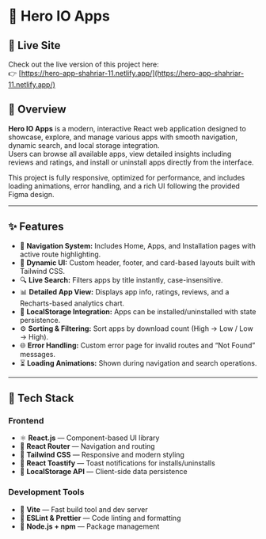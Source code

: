 # 🚀 Hero IO Apps

## 🚀 Live Site

Check out the live version of this project here:  
👉 [https://hero-app-shahriar-11.netlify.app/](https://hero-app-shahriar-11.netlify.app/)



## 📱 Overview

**Hero IO Apps** is a modern, interactive React web application designed to showcase, explore, and manage various apps with smooth navigation, dynamic search, and local storage integration.  
Users can browse all available apps, view detailed insights including reviews and ratings, and install or uninstall apps directly from the interface.

This project is fully responsive, optimized for performance, and includes loading animations, error handling, and a rich UI following the provided Figma design.

---

## ✨ Features

- 🧭 **Navigation System:** Includes Home, Apps, and Installation pages with active route highlighting.
- 🎨 **Dynamic UI:** Custom header, footer, and card-based layouts built with Tailwind CSS.
- 🔍 **Live Search:** Filters apps by title instantly, case-insensitive.
- 📊 **Detailed App View:** Displays app info, ratings, reviews, and a Recharts-based analytics chart.
- 💾 **LocalStorage Integration:** Apps can be installed/uninstalled with state persistence.
- ⚙️ **Sorting & Filtering:** Sort apps by download count (High → Low / Low → High).
- 🌐 **Error Handling:** Custom error page for invalid routes and “Not Found” messages.
- ⏳ **Loading Animations:** Shown during navigation and search operations.

---

## 🧱 Tech Stack

### **Frontend**

- ⚛️ **React.js** — Component-based UI library
- 🧩 **React Router** — Navigation and routing
- 💅 **Tailwind CSS** — Responsive and modern styling
- 🔔 **React Toastify** — Toast notifications for installs/uninstalls
- 💽 **LocalStorage API** — Client-side data persistence

### **Development Tools**

- 🧠 **Vite** — Fast build tool and dev server
- 🧰 **ESLint & Prettier** — Code linting and formatting
- 🧵 **Node.js + npm** — Package management
